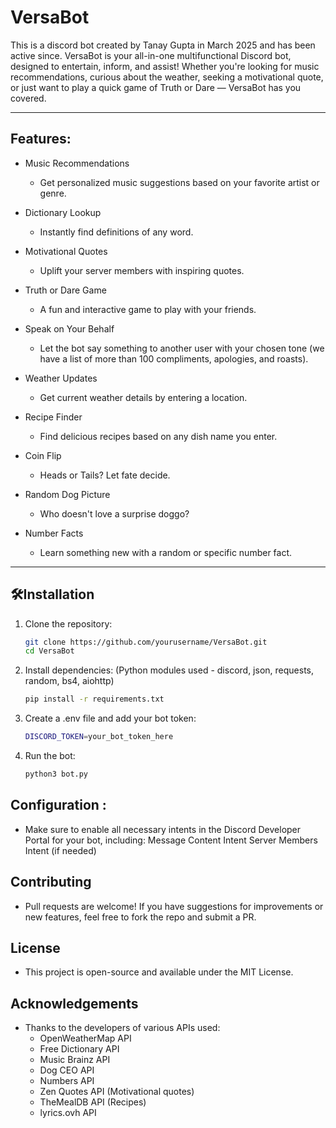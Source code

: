 # VersaBot 
This is a discord bot created by Tanay Gupta in March 2025 and has been active since.
VersaBot is your all-in-one multifunctional Discord bot, designed to entertain, inform, and assist! Whether you're looking for music recommendations, curious about the weather, seeking a motivational quote, or just want to play a quick game of Truth or Dare — VersaBot has you covered.

---

## Features:

- Music Recommendations
  - Get personalized music suggestions based on your favorite artist or genre.

- Dictionary Lookup
  - Instantly find definitions of any word.

- Motivational Quotes
  - Uplift your server members with inspiring quotes.

- Truth or Dare Game
  - A fun and interactive game to play with your friends.

- Speak on Your Behalf
  - Let the bot say something to another user with your chosen tone (we have a list of more than 100 compliments, apologies, and roasts).

- Weather Updates
  - Get current weather details by entering a location.

- Recipe Finder
  - Find delicious recipes based on any dish name you enter.

- Coin Flip
  - Heads or Tails? Let fate decide.

- Random Dog Picture
  - Who doesn't love a surprise doggo?

- Number Facts
  - Learn something new with a random or specific number fact.

---

## 🛠Installation

1. Clone the repository:
   ```bash
   git clone https://github.com/yourusername/VersaBot.git
   cd VersaBot
2. Install dependencies:
   (Python modules used - discord, json, requests, random, bs4, aiohttp)
    ```bash
    pip install -r requirements.txt 
3. Create a .env file and add your bot token:
    ```bash
    DISCORD_TOKEN=your_bot_token_here
5. Run the bot:
    ```bash
    python3 bot.py

## Configuration :
 - Make sure to enable all necessary intents in the Discord Developer Portal for your bot, including:
      Message Content Intent
      Server Members Intent (if needed)

## Contributing
  - Pull requests are welcome! If you have suggestions for improvements or new features, feel free to fork the repo and submit a PR.

## License
  - This project is open-source and available under the MIT License.

## Acknowledgements
  - Thanks to the developers of various APIs used:
    - OpenWeatherMap API
    - Free Dictionary API
    - Music Brainz API
    - Dog CEO API
    - Numbers API
    - Zen Quotes API (Motivational quotes)
    - TheMealDB API (Recipes)
    - lyrics.ovh API
  
